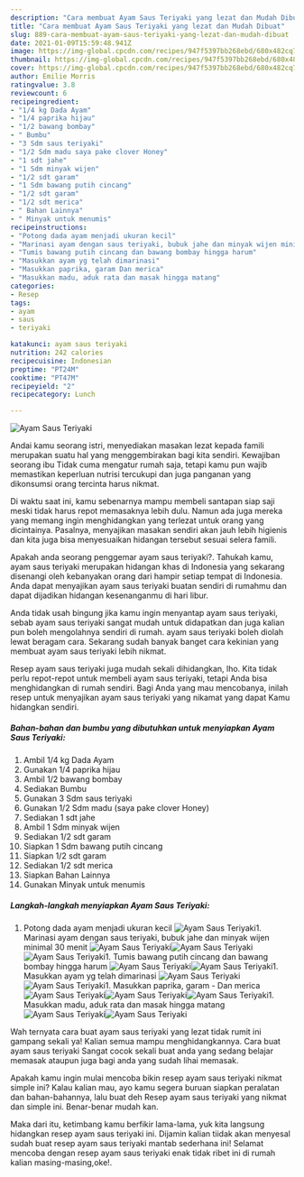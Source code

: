 ```yaml
---
description: "Cara membuat Ayam Saus Teriyaki yang lezat dan Mudah Dibuat"
title: "Cara membuat Ayam Saus Teriyaki yang lezat dan Mudah Dibuat"
slug: 889-cara-membuat-ayam-saus-teriyaki-yang-lezat-dan-mudah-dibuat
date: 2021-01-09T15:59:48.941Z
image: https://img-global.cpcdn.com/recipes/947f5397bb268ebd/680x482cq70/ayam-saus-teriyaki-foto-resep-utama.jpg
thumbnail: https://img-global.cpcdn.com/recipes/947f5397bb268ebd/680x482cq70/ayam-saus-teriyaki-foto-resep-utama.jpg
cover: https://img-global.cpcdn.com/recipes/947f5397bb268ebd/680x482cq70/ayam-saus-teriyaki-foto-resep-utama.jpg
author: Emilie Morris
ratingvalue: 3.8
reviewcount: 6
recipeingredient:
- "1/4 kg Dada Ayam"
- "1/4 paprika hijau"
- "1/2 bawang bombay"
- " Bumbu"
- "3 Sdm saus teriyaki"
- "1/2 Sdm madu saya pake clover Honey"
- "1 sdt jahe"
- "1 Sdm minyak wijen"
- "1/2 sdt garam"
- "1 Sdm bawang putih cincang"
- "1/2 sdt garam"
- "1/2 sdt merica"
- " Bahan Lainnya"
- " Minyak untuk menumis"
recipeinstructions:
- "Potong dada ayam menjadi ukuran kecil"
- "Marinasi ayam dengan saus teriyaki, bubuk jahe dan minyak wijen minimal 30 menit"
- "Tumis bawang putih cincang dan bawang bombay hingga harum"
- "Masukkan ayam yg telah dimarinasi"
- "Masukkan paprika, garam Dan merica"
- "Masukkan madu, aduk rata dan masak hingga matang"
categories:
- Resep
tags:
- ayam
- saus
- teriyaki

katakunci: ayam saus teriyaki 
nutrition: 242 calories
recipecuisine: Indonesian
preptime: "PT24M"
cooktime: "PT47M"
recipeyield: "2"
recipecategory: Lunch

---
```



![Ayam Saus Teriyaki](https://img-global.cpcdn.com/recipes/947f5397bb268ebd/680x482cq70/ayam-saus-teriyaki-foto-resep-utama.jpg)

Andai kamu seorang istri, menyediakan masakan lezat kepada famili merupakan suatu hal yang menggembirakan bagi kita sendiri. Kewajiban seorang ibu Tidak cuma mengatur rumah saja, tetapi kamu pun wajib memastikan keperluan nutrisi tercukupi dan juga panganan yang dikonsumsi orang tercinta harus nikmat.

Di waktu  saat ini, kamu sebenarnya mampu membeli santapan siap saji meski tidak harus repot memasaknya lebih dulu. Namun ada juga mereka yang memang ingin menghidangkan yang terlezat untuk orang yang dicintainya. Pasalnya, menyajikan masakan sendiri akan jauh lebih higienis dan kita juga bisa menyesuaikan hidangan tersebut sesuai selera famili. 



Apakah anda seorang penggemar ayam saus teriyaki?. Tahukah kamu, ayam saus teriyaki merupakan hidangan khas di Indonesia yang sekarang disenangi oleh kebanyakan orang dari hampir setiap tempat di Indonesia. Anda dapat menyajikan ayam saus teriyaki buatan sendiri di rumahmu dan dapat dijadikan hidangan kesenanganmu di hari libur.

Anda tidak usah bingung jika kamu ingin menyantap ayam saus teriyaki, sebab ayam saus teriyaki sangat mudah untuk didapatkan dan juga kalian pun boleh mengolahnya sendiri di rumah. ayam saus teriyaki boleh diolah lewat beragam cara. Sekarang sudah banyak banget cara kekinian yang membuat ayam saus teriyaki lebih nikmat.

Resep ayam saus teriyaki juga mudah sekali dihidangkan, lho. Kita tidak perlu repot-repot untuk membeli ayam saus teriyaki, tetapi Anda bisa menghidangkan di rumah sendiri. Bagi Anda yang mau mencobanya, inilah resep untuk menyajikan ayam saus teriyaki yang nikamat yang dapat Kamu hidangkan sendiri.

<!--inarticleads1-->

##### Bahan-bahan dan bumbu yang dibutuhkan untuk menyiapkan Ayam Saus Teriyaki:

1. Ambil 1/4 kg Dada Ayam
1. Gunakan 1/4 paprika hijau
1. Ambil 1/2 bawang bombay
1. Sediakan  Bumbu
1. Gunakan 3 Sdm saus teriyaki
1. Gunakan 1/2 Sdm madu (saya pake clover Honey)
1. Sediakan 1 sdt jahe
1. Ambil 1 Sdm minyak wijen
1. Sediakan 1/2 sdt garam
1. Siapkan 1 Sdm bawang putih cincang
1. Siapkan 1/2 sdt garam
1. Sediakan 1/2 sdt merica
1. Siapkan  Bahan Lainnya
1. Gunakan  Minyak untuk menumis




<!--inarticleads2-->

##### Langkah-langkah menyiapkan Ayam Saus Teriyaki:

1. Potong dada ayam menjadi ukuran kecil
<img src="//assets-global.cpcdn.com/assets/icons/button_play-2c75c40dde080a61004c1f40b05d8f140eaff45d7e9e6481dc71c63d2e7c4909.png" alt="Ayam Saus Teriyaki">1. Marinasi ayam dengan saus teriyaki, bubuk jahe dan minyak wijen minimal 30 menit
<img src="//assets-global.cpcdn.com/assets/icons/button_play-2c75c40dde080a61004c1f40b05d8f140eaff45d7e9e6481dc71c63d2e7c4909.png" alt="Ayam Saus Teriyaki"><img src="//assets-global.cpcdn.com/assets/icons/button_play-2c75c40dde080a61004c1f40b05d8f140eaff45d7e9e6481dc71c63d2e7c4909.png" alt="Ayam Saus Teriyaki"><img src="//assets-global.cpcdn.com/assets/icons/button_play-2c75c40dde080a61004c1f40b05d8f140eaff45d7e9e6481dc71c63d2e7c4909.png" alt="Ayam Saus Teriyaki">1. Tumis bawang putih cincang dan bawang bombay hingga harum
<img src="//assets-global.cpcdn.com/assets/icons/button_play-2c75c40dde080a61004c1f40b05d8f140eaff45d7e9e6481dc71c63d2e7c4909.png" alt="Ayam Saus Teriyaki"><img src="//assets-global.cpcdn.com/assets/icons/button_play-2c75c40dde080a61004c1f40b05d8f140eaff45d7e9e6481dc71c63d2e7c4909.png" alt="Ayam Saus Teriyaki">1. Masukkan ayam yg telah dimarinasi
<img src="//assets-global.cpcdn.com/assets/icons/button_play-2c75c40dde080a61004c1f40b05d8f140eaff45d7e9e6481dc71c63d2e7c4909.png" alt="Ayam Saus Teriyaki"><img src="//assets-global.cpcdn.com/assets/icons/button_play-2c75c40dde080a61004c1f40b05d8f140eaff45d7e9e6481dc71c63d2e7c4909.png" alt="Ayam Saus Teriyaki">1. Masukkan paprika, garam - Dan merica
<img src="//assets-global.cpcdn.com/assets/icons/button_play-2c75c40dde080a61004c1f40b05d8f140eaff45d7e9e6481dc71c63d2e7c4909.png" alt="Ayam Saus Teriyaki"><img src="//assets-global.cpcdn.com/assets/icons/button_play-2c75c40dde080a61004c1f40b05d8f140eaff45d7e9e6481dc71c63d2e7c4909.png" alt="Ayam Saus Teriyaki"><img src="//assets-global.cpcdn.com/assets/icons/button_play-2c75c40dde080a61004c1f40b05d8f140eaff45d7e9e6481dc71c63d2e7c4909.png" alt="Ayam Saus Teriyaki">1. Masukkan madu, aduk rata dan masak hingga matang
<img src="//assets-global.cpcdn.com/assets/icons/button_play-2c75c40dde080a61004c1f40b05d8f140eaff45d7e9e6481dc71c63d2e7c4909.png" alt="Ayam Saus Teriyaki"><img src="//assets-global.cpcdn.com/assets/icons/button_play-2c75c40dde080a61004c1f40b05d8f140eaff45d7e9e6481dc71c63d2e7c4909.png" alt="Ayam Saus Teriyaki">



Wah ternyata cara buat ayam saus teriyaki yang lezat tidak rumit ini gampang sekali ya! Kalian semua mampu menghidangkannya. Cara buat ayam saus teriyaki Sangat cocok sekali buat anda yang sedang belajar memasak ataupun juga bagi anda yang sudah lihai memasak.

Apakah kamu ingin mulai mencoba bikin resep ayam saus teriyaki nikmat simple ini? Kalau kalian mau, ayo kamu segera buruan siapkan peralatan dan bahan-bahannya, lalu buat deh Resep ayam saus teriyaki yang nikmat dan simple ini. Benar-benar mudah kan. 

Maka dari itu, ketimbang kamu berfikir lama-lama, yuk kita langsung hidangkan resep ayam saus teriyaki ini. Dijamin kalian tiidak akan menyesal sudah buat resep ayam saus teriyaki mantab sederhana ini! Selamat mencoba dengan resep ayam saus teriyaki enak tidak ribet ini di rumah kalian masing-masing,oke!.

